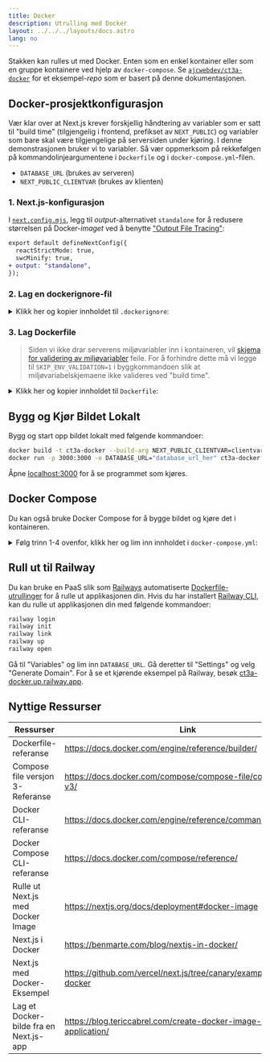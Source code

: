 ```yaml
---
title: Docker
description: Utrulling med Docker
layout: ../../../layouts/docs.astro
lang: no
---
```


Stakken kan rulles ut med Docker. Enten som en enkel kontainer eller som en gruppe kontainere ved hjelp av `docker-compose`. Se [`ajcwebdev/ct3a-docker`](https://github.com/ajcwebdev/ct3a-docker) for et eksempel-_repo_ som er basert på denne dokumentasjonen.

## Docker-prosjektkonfigurasjon

Vær klar over at Next.js krever forskjellig håndtering av variabler som er satt til "build time" (tilgjengelig i frontend, prefikset av `NEXT_PUBLIC`) og variabler som bare skal være tilgjengelige på serversiden under kjøring. I denne demonstrasjonen bruker vi to variabler. Så vær oppmerksom på rekkefølgen på kommandolinjeargumentene i `Dockerfile` og i `docker-compose.yml`-filen.

- `DATABASE_URL` (brukes av serveren)
- `NEXT_PUBLIC_CLIENTVAR` (brukes av klienten)

### 1. Next.js-konfigurasjon

I [`next.config.mjs`](https://github.com/t3-oss/create-t3-app/blob/main/cli/template/base/next.config.mjs), legg til _output_-alternativet `standalone` for å redusere størrelsen på Docker-_imaget_ ved å benytte ["Output File Tracing"](https://nextjs.org/docs/advanced-features/output-file-tracing):

```diff
export default defineNextConfig({
  reactStrictMode: true,
  swcMinify: true,
+ output: "standalone",
});
```

### 2. Lag en dockerignore-fil

<details>
     <summary>
     Klikk her og kopier innholdet til <code>.dockerignore</code>:
     </summary>
<div class="content">

```
.env
Dockerfile
.dockerignore
node_modules
npm-debug.log
README.md
.next
.git
```

</div>

</details>

### 3. Lag Dockerfile

> Siden vi ikke drar serverens miljøvariabler inn i kontaineren, vil [skjema for validering av miljøvariabler](/no/usage/env-variables) feile. For å forhindre dette må vi legge til `SKIP_ENV_VALIDATION=1` i byggkommandoen slik at miljøvariabelskjemaene ikke valideres ved "build time".

<details>
     <summary>
     Klikk her og kopier innholdet til <code>Dockerfile</code>:
     </summary>
<div class="content">

```docker
##### AVHENGIGHETER

FROM --platform=linux/amd64 node:16-alpine AS deps
RUN apk add --no-cache libc6-compat openssl
WORKDIR /app

# Installer Prisma-klienten - Fjern denne linjen hvis du ikke bruker Prisma

COPY prisma ./

# Installer avhengigheter basert på foretrukket pakkebehandler

COPY package.json yarn.lock* package-lock.json* pnpm-lock.yaml\* ./

RUN \
 if [ -f yarn.lock ]; then yarn --frozen-lockfile; \
 elif [ -f package-lock.json ]; then npm ci; \
 elif [ -f pnpm-lock.yaml ]; then yarn global add pnpm && pnpm i; \
 else echo "Lockfile not found." && exit 1; \
 fi

##### BUILDER

FROM --platform=linux/amd64 node:16-alpine AS builder
ARG DATABASE_URL
ARG NEXT_PUBLIC_CLIENTVAR
WORKDIR /app
COPY --from=deps /app/node_modules ./node_modules
COPY . .

# ENV NEXT_TELEMETRY_DISABLED 1

RUN \
 if [ -f yarn.lock ]; then SKIP_ENV_VALIDATION=1 yarn build; \
 elif [ -f package-lock.json ]; then SKIP_ENV_VALIDATION=1 npm run build; \
 elif [ -f pnpm-lock.yaml ]; then yarn global add pnpm && SKIP_ENV_VALIDATION=1 pnpm run build; \
 else echo "Lockfile not found." && exit 1; \
 fi

##### RUNNER

FROM --platform=linux/amd64 node:16-alpine AS runner
WORKDIR /app

ENV NODE_ENV production

# ENV NEXT_TELEMETRY_DISABLED 1

RUN addgroup --system --gid 1001 nodejs
RUN adduser --system --uid 1001 nextjs

COPY --from=builder /app/next.config.mjs ./
COPY --from=builder /app/public ./public
COPY --from=builder /app/package.json ./package.json

COPY --from=builder --chown=nextjs:nodejs /app/.next/standalone ./
COPY --from=builder --chown=nextjs:nodejs /app/.next/static ./.next/static

USER nextjs
EXPOSE 3000
ENV PORT 3000

CMD ["node", "server.js"]

```

> **_Notater_**
>
> - _Emulering av `--platform=linux/amd64` er kanskje ikke lenger nødvendig dersom man bruker Node 18._
> - \_Se [`node:alpine`](https://github.com/nodejs/docker-node/tree/b4117f9333da4138b03a546ec926ef50a31506c3#nodealpine) for å forstå hvorfor `libc6-compat` kan være nødvendig.
> - _Next.js samler inn [anonym bruksdata](https://nextjs.org/telemetry). I `Dockerfile` ovenfor er det allerede to kommenterte linjer med kommandoen `ENV NEXT_TELEMETRY_DISABLED 1`. Fjern kommentarer på den første linjen for å deaktivere datainnsamling under bygging. Den andre linjen deaktiverer datainnsamling under kjøring._

</div>
</details>

## Bygg og Kjør Bildet Lokalt

Bygg og start opp bildet lokalt med følgende kommandoer:

```bash
docker build -t ct3a-docker --build-arg NEXT_PUBLIC_CLIENTVAR=clientvar .
docker run -p 3000:3000 -e DATABASE_URL="database_url_her" ct3a-docker
```

Åpne [localhost:3000](http://localhost:3000/) for å se programmet som kjøres.

## Docker Compose

Du kan også bruke Docker Compose for å bygge bildet og kjøre det i kontaineren.

<details>
    <summary>
       Følg trinn 1-4 ovenfor, klikk her og lim inn innholdet i <code>docker-compose.yml</code>:
    </summary>
<div class="content">

```yaml
version: "3.9"
services:
  app:
    platform: "linux/amd64"
    build:
      context: .
      dockerfile: Dockerfile
      args:
        NEXT_PUBLIC_CLIENTVAR: "clientvar"
    working_dir: /app
    ports:
      - "3000:3000"
    image: t3-app
    environment:
      - DATABASE_URL=database_url_her
```

Kjør kommandoen `docker compose up`:

```bash
docker compose up
```

Åpne [localhost:3000](http://localhost:3000/) for å se programmet som kjører.

</div>
</details>

## Rull ut til Railway

Du kan bruke en PaaS slik som [Railways](https://railway.app) automatiserte [Dockerfile-utrullinger](https://docs.railway.app/deploy/dockerfiles) for å rulle ut applikasjonen din. Hvis du har installert [Railway CLI](https://docs.railway.app/develop/cli#install), kan du rulle ut applikasjonen din med følgende kommandoer:

```bash
railway login
railway init
railway link
railway up
railway open
```

Gå til "Variables" og lim inn `DATABASE_URL`. Gå deretter til "Settings" og velg "Generate Domain". For å se et kjørende eksempel på Railway, besøk [ct3a-docker.up.railway.app](https://ct3a-docker.up.railway.app/).

## Nyttige Ressurser

| Ressurser                              | Link                                                                 |
| -------------------------------------- | -------------------------------------------------------------------- |
| Dockerfile-referanse                   | https://docs.docker.com/engine/reference/builder/                    |
| Compose file versjon 3-Referanse       | https://docs.docker.com/compose/compose-file/compose-file-v3/        |
| Docker CLI-referanse                   | https://docs.docker.com/engine/reference/commandline/docker/         |
| Docker Compose CLI-referanse           | https://docs.docker.com/compose/reference/                           |
| Rulle ut Next.js med Docker Image      | https://nextjs.org/docs/deployment#docker-image                      |
| Next.js i Docker                       | https://benmarte.com/blog/nextjs-in-docker/                          |
| Next.js med Docker-Eksempel            | https://github.com/vercel/next.js/tree/canary/examples/with-docker   |
| Lag et Docker-bilde fra en Next.js-app | https://blog.tericcabrel.com/create-docker-image-nextjs-application/ |
